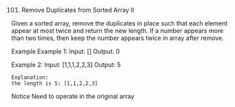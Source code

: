 101. Remove Duplicates from Sorted Array II

Given a sorted array, remove the duplicates in place such that each element appear at most twice and return the new length.
If a number appears more than two times, then keep the number appears twice in array after remove.

Example
Example 1:
	Input: []
	Output: 0


Example 2:
	Input:  [1,1,1,2,2,3]
	Output: 5
	
	Explanation: 
	the length is 5: [1,1,2,2,3]

Notice
Need to operate in the original array